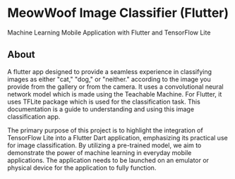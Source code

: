 # MeowWoof Image Classifier (Flutter)

Machine Learning Mobile Application with Flutter and TensorFlow Lite

## About
A flutter app designed to provide a seamless experience in classifying images as either "cat," "dog," or "neither." according to the image you provide from the gallery or from the camera. It uses a convolutional neural network model which is made using the Teachable Machine. For Flutter, it uses TFLite package which is used for the classification task. This documentation is a guide to understanding and using this image classification app.

The primary purpose of this project is to highlight the integration of TensorFlow Lite into a Flutter Dart application, emphasizing its practical use for image classification. By utilizing a pre-trained model, we aim to demonstrate the power of machine learning in everyday mobile applications. The application needs to be launched on an emulator or physical device for the application to fully function.
